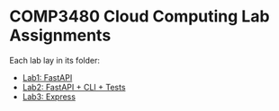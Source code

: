 # COMP3480 Cloud Computing Lab Assignments

Each lab lay in its folder:

- [Lab1: FastAPI](https://github.com/adomaitisc/COMP3480/tree/main/lab1)
- [Lab2: FastAPI + CLI + Tests](https://github.com/adomaitisc/COMP3480/tree/main/lab2)
- [Lab3: Express](https://github.com/adomaitisc/COMP3480/tree/main/lab3)
